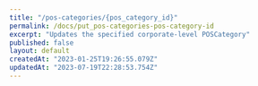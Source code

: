 ```yaml
---
title: "/pos-categories/{pos_category_id}"
permalink: /docs/put_pos-categories-pos-category-id
excerpt: "Updates the specified corporate-level POSCategory"
published: false
layout: default
createdAt: "2023-01-25T19:26:55.079Z"
updatedAt: "2023-07-19T22:28:53.754Z"
---
```

